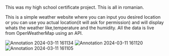 This was my high school certificate project.
This is all in romanian.


This is a simple weather website where you can input you desired location or you can use you actual location(it will ask for permission) and will display whats the weather like,temperature and the humidity.
All the data is live from OpenWeatherMap using an API.



![Annotation 2024-03-11 161134](https://github.com/pocatalin/highschool-certificate/assets/32682232/ea692943-7fb1-4fc4-beda-996e1667bbd3)
![Annotation 2024-03-11 161120](https://github.com/pocatalin/highschool-certificate/assets/32682232/737c770c-259a-42a4-8585-85676b370dc1)
![Annotation 2024-03-11 161105](https://github.com/pocatalin/highschool-certificate/assets/32682232/3653bbb0-6da3-461e-9bb4-96a66fa9170a)
